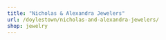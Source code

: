 ```yaml
---
title: "Nicholas & Alexandra Jewelers"
url: /doylestown/nicholas-and-alexandra-jewelers/
shop: jewelry
---
```

